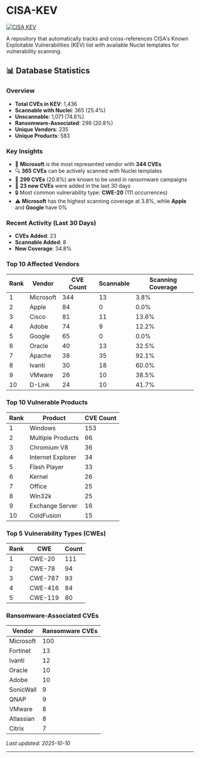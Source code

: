 # CISA-KEV

[![CISA KEV](https://github.com/rxerium/CISA-KEV/actions/workflows/CISA.yaml/badge.svg)](https://github.com/rxerium/CISA-KEV/actions/workflows/CISA.yaml)

A repository that automatically tracks and cross-references CISA's Known Exploitable Vulnerabilities (KEV) list with available Nuclei templates for vulnerability scanning.









## 📊 Database Statistics

### Overview
- **Total CVEs in KEV**: 1,436
- **Scannable with Nuclei**: 365 (25.4%)
- **Unscannable**: 1,071 (74.6%)
- **Ransomware-Associated**: 299 (20.8%)
- **Unique Vendors**: 235
- **Unique Products**: 583

### Key Insights
- 🎯 **Microsoft** is the most represented vendor with **344 CVEs**
- 🔍 **365 CVEs** can be actively scanned with Nuclei templates
- 🦠 **299 CVEs** (20.8%) are known to be used in ransomware campaigns
- 📅 **23 new CVEs** were added in the last 30 days
- 🔒 Most common vulnerability type: **CWE-20** (111 occurrences)
- ⚠️ **Microsoft** has the highest scanning coverage at 3.8%, while **Apple** and **Google** have 0%

### Recent Activity (Last 30 Days)
- **CVEs Added**: 23
- **Scannable Added**: 8
- **New Coverage**: 34.8%

### Top 10 Affected Vendors
| Rank | Vendor | CVE Count | Scannable | Scanning Coverage |
|------|--------|-----------|-----------|-------------------|
| 1 | Microsoft | 344 | 13 | 3.8% |
| 2 | Apple | 84 | 0 | 0.0% |
| 3 | Cisco | 81 | 11 | 13.6% |
| 4 | Adobe | 74 | 9 | 12.2% |
| 5 | Google | 65 | 0 | 0.0% |
| 6 | Oracle | 40 | 13 | 32.5% |
| 7 | Apache | 38 | 35 | 92.1% |
| 8 | Ivanti | 30 | 18 | 60.0% |
| 9 | VMware | 26 | 10 | 38.5% |
| 10 | D-Link | 24 | 10 | 41.7% |

### Top 10 Vulnerable Products
| Rank | Product | CVE Count |
|------|---------|-----------|
| 1 | Windows | 153 |
| 2 | Multiple Products | 66 |
| 3 | Chromium V8 | 36 |
| 4 | Internet Explorer | 34 |
| 5 | Flash Player | 33 |
| 6 | Kernel | 26 |
| 7 | Office | 25 |
| 8 | Win32k | 25 |
| 9 | Exchange Server | 16 |
| 10 | ColdFusion | 15 |

### Top 5 Vulnerability Types (CWEs)
| Rank | CWE | Count |
|------|-----|-------|
| 1 | CWE-20 | 111 |
| 2 | CWE-78 | 94 |
| 3 | CWE-787 | 93 |
| 4 | CWE-416 | 84 |
| 5 | CWE-119 | 80 |

### Ransomware-Associated CVEs
| Vendor | Ransomware CVEs |
|--------|-----------------|
| Microsoft | 100 |
| Fortinet | 13 |
| Ivanti | 12 |
| Oracle | 10 |
| Adobe | 10 |
| SonicWall | 9 |
| QNAP | 9 |
| VMware | 8 |
| Atlassian | 8 |
| Citrix | 7 |

*Last updated: 2025-10-10*


---

